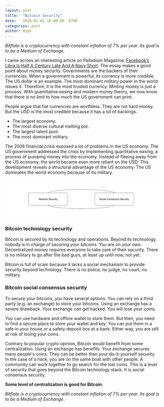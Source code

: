 ```yaml
---
layout: post
title:  "Bitcoin Security"
date:   2020-01-01 10:00:00 -0700
categories: post
author: doph
---
```


*Bitflate is a cryptocurrency with constant inflation of 7% per year. Its goal is to be a Medium of Exchange.*

I came across an interesting article on Palladium Magazine: [Facebook’s Libra Is Half A Century Late And A Navy Short](https://palladiummag.com/2019/11/13/facebooks-libra-is-half-a-century-late-and-a-navy-short/). The essay makes a good point about money security. Governments are the backers of their currencies. When a government is powerful, its currency is more credible. The US dollar is an example. The most dominant military power in the world issues it. Therefore, it is the most trusted currency. Minting money is just a process. With quantitative easing and modern money theory, we now know that there is no limit to how much the US government can print.

People argue that fiat currencies are worthless. They are not hard money. But the USD is the most credible because it has a lot of backings.

- The largest economy.
- The most diverse cultural melting pot.
- The largest talent pool.
- The most dominant military.

The 2008 financial crisis exposed a lot of problems in the US economy. The US government addressed the crisis by implementing quantitative easing, a process of pumping money into the economy. Instead of fleeing away from the US economy, the world became even more reliant on the USD. This development reveals a structural advantage of the US economy. The US dominates the world economy because of its military.

![Figure 1](/assets/images/BitcoinSecurity.png)

### Bitcoin technology security

Bitcoin is secured by its technology and operations. Beyond its technology, nobody is in charge of securing your bitcoins. You are on your own. Decentralized money requires everyone to take care of their security. There is no military to go after the bad guys, at least up until now, not yet.

Bitcoin is full of scam because it lacks a social mechanism to provide security beyond technology. There is no police, no judge, no court, no military.

### Bitcoin social consensus security

To secure your bitcoins, you have several options. You can rely on a third party (e.g. an exchange) to store your bitcoins. Using an exchange has a severe drawback. Your exchange can get hacked. You will lose your coins.

You can use hardware and offline wallet to store them. But then, you need to find a secure place to store your wallet and key. You can put them in a safe in your house or a safety deposit box at a bank. Either way, you are still at risk of losing your coins.

Contrary to popular crypto opinion, Bitcoin would benefit from some centralization. Using an exchange has benefits. Your exchange secures many people's coins. They can be better than your do-it-yourself security. In the case of a hack, you are on the same boat with other people. A community can work together to go search for the lost coins. This is a level of security that goes beyond the Bitcoin technology stack. It is social consensus security.

**Some level of centralization is good for Bitcoin.**

*Bitflate is a cryptocurrency with constant inflation of 7% per year. Its goal is to be a Medium of Exchange.*